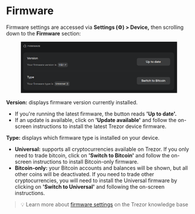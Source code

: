 # Firmware

Firmware settings are accessed via **Settings (⚙️) > Device,** then scrolling down to the **Firmware** section:

<figure><img src="../../../.gitbook/assets/Firmware.png" alt=""><figcaption></figcaption></figure>

**Version:** displays firmware version currently installed.

* If you're running the latest firmware, the button reads **'Up to date'.**
* If an update is available, click on **'Update available'** and follow the on-screen instructions to install the latest Trezor device firmware.

**Type:** displays which firmware type is installed on your device.

* **Universal:** supports all cryptocurrencies available on Trezor. If you only need to trade bitcoin, click on **'Switch to Bitcoin'** and follow the on-screen instructions to install Bitcoin-only firmware.
* **Bitcoin-only:** your Bitcoin accounts and balances will be shown, but all other coins will be deactivated. If you need to trade other cryptocurrencies, you will need to install the Universal firmware by clicking on **'Switch to Universal'** and following the on-screen instructions.

> 💡 Learn more about [firmware settings](https://trezor.io/guides/trezor-suite/trezor-suite-desktop/trezor-suite-settings#Firmware) on the Trezor knowledge base
